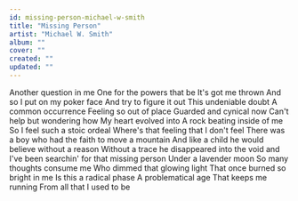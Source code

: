 ```yaml
---
id: missing-person-michael-w-smith
title: "Missing Person"
artist: "Michael W. Smith"
album: ""
cover: ""
created: ""
updated: ""
---
```


Another question in me
One for the powers that be
It's got me thrown
And so I put on my poker face
And try to figure it out
This undeniable doubt
A common occurrence
Feeling so out of place
Guarded and cynical now
Can't help but wondering how
My heart evolved into
A rock beating inside of me
So I feel such a stoic ordeal
Where's that feeling that I don't feel
There was a boy who had the faith to move a mountain
And like a child he would believe without a reason
Without a trace he disappeared into the void and
I've been searchin' for that missing person
Under a lavender moon
So many thoughts consume me
Who dimmed that glowing light
That once burned so bright in me
Is this a radical phase
A problematical age
That keeps me running
From all that I used to be